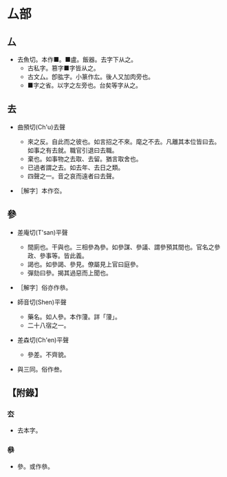 # 厶部

## 厶

- 去魚切。本作■。■盧。飯器。去字下从之。
    - 古私字。篡字■字皆从之。
    - 古文厶。卽肱字。小篆作厷。後人又加肉旁也。
    - ■字之省。以字之左旁也。台矣等字从之。

## 去

- 曲預切(Ch'u)去聲
    - 來之反。自此而之彼也。如言招之不來。麾之不去。凡離其本位皆曰去。如事之有去就。職官引退曰去職。
    - 棄也。如事物之去取、去留。猶言取舍也。
    - 已過者謂之去。如去年、去日之類。
    - 四聲之一。音之哀而遠者曰去聲。

- ［解字］本作厺。

## 參

- 差庵切(T'san)平聲
    - 間廁也。干與也。三相參為參。如參謀、參議、謂參預其間也。官名之參政、參事等。皆此義。
    - 謁也。如參謁、參見。僚屬見上官曰庭參。
    - 彈劾曰參。揭其過惡而上聞也。

- ［解字］俗亦作叅。

- 師音切(Shen)平聲
    - 藥名。如人參。本作薓。詳「薓」。
    - 二十八宿之一。

- 差森切(Ch'en)平聲
    - 參差。不齊貌。

- 與三同。俗作叁。

## 【附錄】

### 厺
- 去本字。

### 叅
- 參。或作叅。


